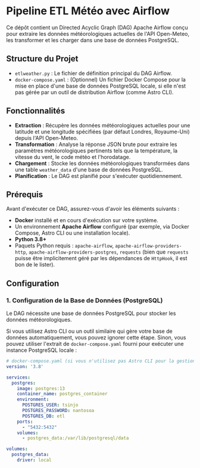 # Pipeline ETL Météo avec Airflow

Ce dépôt contient un Directed Acyclic Graph (DAG) Apache Airflow conçu pour extraire les données météorologiques actuelles de l'API Open-Meteo, les transformer et les charger dans une base de données PostgreSQL.

## Structure du Projet

* `etlweather.py` : Le fichier de définition principal du DAG Airflow.
* `docker-compose.yaml` : (Optionnel) Un fichier Docker Compose pour la mise en place d'une base de données PostgreSQL locale, si elle n'est pas gérée par un outil de distribution Airflow (comme Astro CLI).

## Fonctionnalités

* **Extraction** : Récupère les données météorologiques actuelles pour une latitude et une longitude spécifiées (par défaut Londres, Royaume-Uni) depuis l'API Open-Meteo.
* **Transformation** : Analyse la réponse JSON brute pour extraire les paramètres météorologiques pertinents tels que la température, la vitesse du vent, le code météo et l'horodatage.
* **Chargement** : Stocke les données météorologiques transformées dans une table `weather_data` d'une base de données PostgreSQL.
* **Planification** : Le DAG est planifié pour s'exécuter quotidiennement.

## Prérequis

Avant d'exécuter ce DAG, assurez-vous d'avoir les éléments suivants :

* **Docker** installé et en cours d'exécution sur votre système.
* Un environnement **Apache Airflow** configuré (par exemple, via Docker Compose, Astro CLI ou une installation locale).
* **Python 3.8+**
* Paquets Python requis : `apache-airflow`, `apache-airflow-providers-http`, `apache-airflow-providers-postgres`, `requests` (bien que `requests` puisse être implicitement géré par les dépendances de `HttpHook`, il est bon de le lister).

## Configuration

### 1. Configuration de la Base de Données (PostgreSQL)

Le DAG nécessite une base de données PostgreSQL pour stocker les données météorologiques.

Si vous utilisez Astro CLI ou un outil similaire qui gère votre base de données automatiquement, vous pouvez ignorer cette étape. Sinon, vous pouvez utiliser l'extrait de `docker-compose.yaml` fourni pour exécuter une instance PostgreSQL locale :

```yaml
# docker-compose.yaml (si vous n'utilisez pas Astro CLI pour la gestion de la BDD)
version: '3.8'

services:
  postgres:
    image: postgres:13
    container_name: postgres_container
    environment:
      POSTGRES_USER: tsinjo
      POSTGRES_PASSWORD: nantosoa
      POSTGRES_DB: etl
    ports:
      - "5432:5432"
    volumes:
      - postgres_data:/var/lib/postgresql/data

volumes:
  postgres_data:
    driver: local
